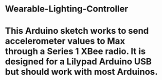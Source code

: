 # Wearable-Lighting-Controller
# This Arduino sketch works to send accelerometer values to Max through a Series 1 XBee radio. It is designed for a Lilypad Arduino USB but should work with most Arduinos.
